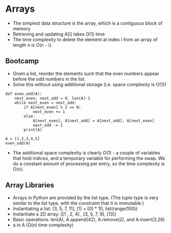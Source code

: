 # Arrays
- The simplest data structure is the array, which is a contiguous block of memory
- Retrieving and updating A[i] takes O(1) time
- The time complexity to delete the element at index i from an array of length n is O(n - i).

## Bootcamp
- Given a list, reorder the elements such that the even numbers appear before the odd numbers in the list.
- Solve this without using additional storage (i.e. space complexity is O(1))

```
def even_odd(A):
    next_even, next_odd = 0, len(A)-1
    while next_even < next_odd:
        if A[next_even] % 2 == 0:
            next_even += 1
        else:
            A[next_even], A[next_odd] = A[next_odd], A[next_even]
            next_odd -= 1
        print(A)

A = [1,2,3,4,5]
even_odd(A)
```

- The additional space complexity is clearly O(1) - a couple of variables that hold indices, and a temporary variable for performing the swap. We do a constant amount of processing per entry, so the time complexity is O(n).

## Array Libraries
- Arrays in Python are provided by the list type. (The tuple type is very similar to the list type, with the constraint that it is immutable.)
- Instantiating a list: [3, 5, 7, 11], [1] + [0] * 10, list(range(100))
- Instantiate a 2D array: [[1 , 2, 4] , [3, 5, 7, 9], [13]]
- Basic operations: len(A), A.append(42), A.remove(2), and A.insert(3,28)
- a in A (O(n) time complexity)
